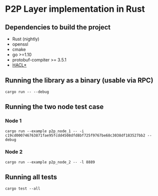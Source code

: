 # P2P Layer implementation in Rust

## Dependencies to build the project
* Rust (nightly)
* openssl
* cmake
* go >=1.10
* protobuf-compiter >= 3.5.1
* [HACL*](https://github.com/mitls/hacl-c)

## Running the library as a binary (usable via RPC)
`cargo run -- --debug`

## Running the two node test case

### Node 1
`cargo run --example p2p_node_1 -- -i c19cd000746763871fae95fcdd4508dfd8bf725f9767be68c3038df183527bb2 --debug`

### Node 2
`cargo run --example p2p_node_2 -- -l 8889`

## Running all tests
`cargo test --all`